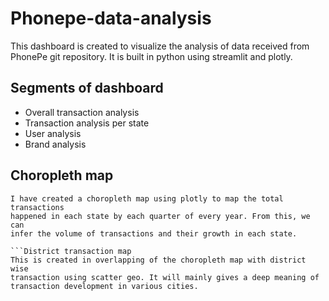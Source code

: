# Phonepe-data-analysis
This dashboard is created to visualize the analysis of data received 
from PhonePe git repository. It is built in python using streamlit and plotly.

## Segments of dashboard
* Overall transaction analysis
* Transaction analysis per state
* User analysis
* Brand analysis

## Choropleth map

```State transaction map
I have created a choropleth map using plotly to map the total transactions
happened in each state by each quarter of every year. From this, we can 
infer the volume of transactions and their growth in each state.

```District transaction map
This is created in overlapping of the choropleth map with district wise 
transaction using scatter geo. It will mainly gives a deep meaning of
transaction development in various cities.

